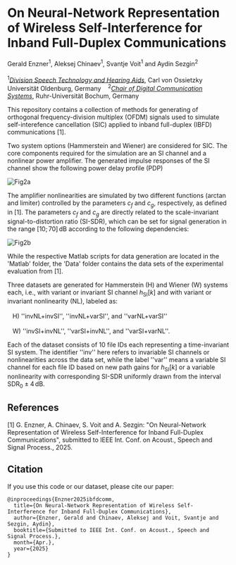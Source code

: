 # On Neural-Network Representation of Wireless Self-Interference for Inband Full-Duplex Communications
Gerald Enzner<sup>1</sup>, Aleksej Chinaev<sup>1</sup>, Svantje Voit<sup>1</sup> and Aydin Sezgin<sup>2</sup>
<br></br><sup>1</sup>*[Division Speech Technology and Hearing Aids](https://uol.de/en/speech-technology)*, Carl von Ossietzky Universität Oldenburg, Germany &nbsp;&nbsp; <sup>2</sup>*[Chair of Digital Communication Systems](https://www.dks.ruhr-uni-bochum.de/en/profiles/aydin-sezgin/)*, Ruhr-Universität Bochum, Germany

This repository contains a collection of methods for generating of orthogonal frequency-division multiplex (OFDM) signals used to simulate self-interefence cancellation (SIC) applied to inband full-duplex (IBFD) communications [1].

Two system options (Hammerstein and Wiener) are considered for SIC. The core components required for the simulation are an SI channel and a nonlinear power amplifier. The generated impulse responses of the SI channel show the following power delay profile (PDP)

![Fig2a](https://github.com/user-attachments/assets/c1fe3395-958e-4218-bdeb-96146793b29c)


The amplifier nonlinearities are simulated by two different functions (arctan and limiter) controlled by the parameters $c_f$ and $c_g$, respectively, as defined in [1]. The parameters $c_f$ and $c_g$ are directly related to the scale-invariant signal-to-distortion ratio (SI-SDR), which can be set for signal generation in the range $[10; 70]\,\text{dB}$ according to the following dependencies:

![Fig2b](https://github.com/user-attachments/assets/98a748a8-3aaf-4bcf-8792-a57f4c21f4bf)


While the respective Matlab scripts for data generation are located in the 'Matlab' folder, the 'Data' folder contains the data sets of the experimental evaluation from [1].

Three datasets are generated for Hammerstein (H) and Wiener (W) systems  each, i.e., with variant or invariant SI channel $h_\text{SI}[k]$ and with variant or invariant nonlinearity (NL), labeled as: <br></br>&nbsp;&nbsp; H) ''invNL+invSI'', ''invNL+varSI'', and ''varNL+varSI''<br></br>&nbsp;&nbsp; W) ''invSI+invNL'', ''varSI+invNL'', and ''varSI+varNL''.

Each of the dataset consists of 10 file IDs each representing a time-invariant SI system. The identifier ''inv'' here refers to invariable SI channels or nonlinearities across the data set, while the label ''var'' means a variable SI channel for each file ID based on new path gains for $h_\text{SI}[k]$ or a variable nonlinearity with corresponding $\text{SI-SDR}$ uniformly drawn from the interval $\mathrm{SDR}_0\pm 4\,\mathrm{dB}$.

## References
[1] G. Enzner, A. Chinaev, S. Voit and A. Sezgin: "On Neural-Network Representation of Wireless Self-Interference for Inband Full-Duplex Communications", submitted to IEEE Int. Conf. on Acoust., Speech and Signal Process., 2025.

## Citation
If you use this code or our dataset, please cite our paper:
```
@inproceedings{Enzner2025ibfdcomm,
  title={On Neural-Network Representation of Wireless Self-Interference for Inband Full-Duplex Communications},
  author={Enzner, Gerald and Chinaev, Aleksej and Voit, Svantje and Sezgin, Aydin},
  booktitle={Submitted to IEEE Int. Conf. on Acoust., Speech and Signal Process.},
  month={Apr.},
  year={2025}
}
```
